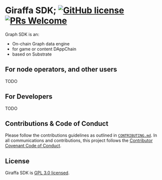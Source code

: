 # Giraffa SDK; [![GitHub license](https://img.shields.io/github/license/giraffalabs/giraffa-sdk)](LICENSE) [![PRs Welcome](https://img.shields.io/badge/PRs-welcome-brightgreen.svg)](CONTRIBUTING.md)

Graph SDK is an:

- On-chain Graph data engine
- for game or content DAppChain
- based on Substrate

## For node operators, and other users

TODO

## For Developers

TODO

## Contributions & Code of Conduct

Please follow the contributions guidelines as outlined in [`CONTRIBUTING.md`](CONTRIBUTING.md). 
In all communications and contributions, this project follows the [Contributor Covenant Code of Conduct](CODE_OF_CONDUCT.md).

## License

Giraffa SDK is [GPL 3.0 licensed](LICENSE).
